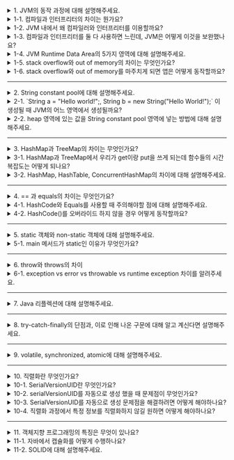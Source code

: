 <details>
  <summary>1. JVM의 동작 과정에 대해 설명해주세요.</summary>
1. JVM은 OS로부터 메모리(Runtime Data Area)를 할당 받음 <br>
2. 컴파일러(javac)가 소스코드(.java)를 읽어 바이트 코드(.class)로 변환<br>
3. Class Loader를 통해 Class파일을 JVM내 Runtime Data Area로 로딩<br>
4. 로딩된 Class 파일을 Execution Engine을 통해 해석 및 실행<br>
</details>
<details>
  <summary>1-1. 컴파일과 인터프리터의 차이는 뭔가요?</summary>
  
컴파일 : 코드를 수정한다 해도 다시 컴파일할 때까지 같은 결과를 나타냅니다.

인터프리터 : 코드변경시 실행할 때 마다 결과가 계속 바뀐다.
</details>
<details>
  <summary>1-2. JVM 내에서 왜 컴파일러와 인터프리터를 이용할까요?</summary>
  
컴파일러

- Java 소스코드, 즉 원시코드(.java)는 JVM이 인식을 하지 못하므로 기계어로 컴파일을 해줘야 한다.

인터프리터

- 플랫폼에 종속되지 않는 장점이 있다.
</details>
<details>
  <summary>1-3. 컴파일과 인터프리터를 둘 다 사용하면 느린데, JVM은 어떻게 이것을 보완했나요?</summary>
  
JIT(Just In Time) 컴파일러를 이용해 보완했다.

- 실행 시점에서는 인터프리터와 같이 기계어 코드를 생성하면서 해당 코드가 컴파일 대상이 되면 컴파일하고 그 코드를 캐싱한다.
- JIT 컴파일은 코드가 실행되는 과정에서 동작한다.
- 기계어로 변환된 코드는 캐시에 저장되기 때문에 재사용 시 컴파일을 다시 할 필요가 없다.
- 매번 기계어 코드가 생성되는 것을 방지해 인터프리팅 시간을 단축시킨다.
</details>
<details>
  <summary>1-4. JVM Runtime Data Area의 5가지 영역에 대해 설명해주세요.</summary>
메서드(static) 영역 <br>
- 클래스가 사용되면 해당 클래스의 파일(.class)을 읽어들여, 클래스에 대한 정보(바이트 코드)를 메서드 영역에 저장 <br>
- 클래스와 인터페이스, 메서드, 필드, static 변수, final 변수 등이 저장되는 영역입니다. <br>
<br>
JVM 스택 영역<br>
- 스레드마다 존재하여 스레드가 시작할 때마다 할당<br>
- 지역변수, 매개변수, 연산 중 발생하는 임시 데이터 저장<br>
- 메서드 호출 시마다 개별적 스택 생성 <br>
<br>
JVM 힙 영역<br>
- 런타임 시 동적으로 할당하여 사용하는 영역<br>
- new 연산자로 생성된 객체와 배열 저장<br>
- 참조가 없는 객체는 GC(가비지 컬렉터)의 대상<br>
<br>
pc register<br>
- 쓰레드가 현재 실행할 스택 프레임의 주소를 저장<br>
- Native Method Stack<br>
- C/C++ 등의 Low level 코드를 실행하는 스택<br>
</details>
<details>
  <summary>1-5. stack overflow와 out of memory의 차이는 무엇인가요?</summary>
  stack overflow

- 프로그램이 가능한 `stack 영역`보다 많이 사용할 때 발생
- 예시) 재귀 구현 시 종료 조건을 설정하지 않은 경우

 out of memory

- `heap 영역`을 더 이상 사용할 수 없을 때 발생
- 예시) 메모리를 할당만하고 해제하지 않는 경우
</details>
<details>
  <summary>1-6. stack overflow와 out of memory를 마주치게 되면 앱은 어떻게 동작할까요?</summary>
  stack overflow <br>
  - 일반적으로 프로그램이 예외를 던지고, 프로그램 실행이 중단됩니다. <br>
  - 예외 처리가 되어 있지 않으면 프로그램은 비정상적으로 종료됩니다. <br>
<br>
  out of memory <br> 
  - 프로그램의 일부 또는 전체가 비정상적으로 종료될 수 있습니다.<br>
</details>

---

<details>
  <summary>2. String constant pool에 대해 설명해주세요.</summary>
- 문자열 리터럴을 저장하는 독립된 영역 <br>
- String은 불변객체이기 때문에 문자열의 생성 시 이 String Constant Pool에 저장된 리터럴을 재사용할 수 있습니다. <br>
</details>
<details>
  <summary>2-1. `String a = "Hello world!";, String b = new String("Hello World!");` 이 생성될 때 JVM의 어느 영역에서 생성될까요?</summary>
  a = String constant pool에 저장됨 <br>
  b = heap 영역에 저장됨 <br>
</details>
<details>
  <summary>2-2. heap 영역에 있는 값을 String constant pool 영역에 넣는 방법에 대해 설명해주세요.</summary>
  - intern() 메서드를 이용해 String pool에 강제로 넣는다. <br>
  - "new String("Hello World").intern(); // String pool에 강제로 넣음" <br>
</details>

---

<details>
  <summary>3. HashMap과 TreeMap의 차이는 무엇인가요?</summary>
HashMap <br>
- HashTable을 구현한 것으로 정렬되지 않은 키와 값을 가지고 있다. <br>
<br>
TreeMap <br>
- Red-Black-Tree 구조를 구현한 것으로 정렬된 키를 가지고 있다. <br>
</details>
<details>
  <summary>3-1. HashMap과 TreeMap에서 우리가 get이랑 put을 쓰게 되는데 함수들의 시간 복잡도는 어떻게 되나요?</summary>
HashMap <br>
- get() : O(1) <br>
- put() : O(1) <br>
<br>
TreeMap <br>
- get() : O(log N) <br>
- put() : O(log N) <br>
</details>
<details>
  <summary>3-2. HashMap, HashTable, ConcurrentHashMap의 차이에 대해 설명해주세요.</summary>
  HashMap

- key와 value에 null을 허용한다.
- 동기화를 보장하지 않는다.
- 동기화 처리를 하지 않기 때문에 데이터를 탐색하는 속도가 빠르다.

HashTable

- key와 value에 null을 허용하지 않는다.
- 동기화를 보장한다.
- 데이터를 다루는 `메소드`(get(), put(), remove() 등)에 `synchronized` 키워드가 붙어 있다.
    - 메소드를 호출하기 전 `쓰레드간 동기화 락`을 걸어 느리다. ConCurrentHashMap 보다 느리다.
    - 해당 메소드가 수행되는 동안 다른 쓰레드에서는 해당 메소드를 사용할 수 없다.

ConcurrentHashMap

- key와 value에 null을 허용하지 않는다.
- 동기화를 보장한다.
- 쓰기(put)은 하나의 쓰레드만, 읽기(get)에는 여러개의 쓰레드가 접근이 가능하다는 것이다.
    - put(쓰기)메소드 실행 시 Compare and Swap(CAS)을 사용하여 선택적으로 bucket 에 lock을 건다.
    - get(읽기)메소드 실행시에는 synchronized를 사용하지 않는다.
</details>

---

<details>
  <summary>4. == 과 equals의 차이는 무엇인가요?</summary>
"==" : 동일성을 비교로, 두 개의 객체가 완전히 같은 경우를 의미한다. / 주소 값이 같다. <br>

equals : 동등성 비교로, 주소 값이 다르더라도 두 개의 객체가 같은 정보를 갖고 있는 경우를 의미한다. <br>
</details>
<details>
  <summary>4-1. HashCode와 Equals를 사용할 때 주의해야할 점에 대해 설명해주세요.</summary>
  HashCode와 Equals를 재정의해서 사용해야합니다. 재정의하지 않으면 Hash 계열의 자료구조에서 같은 키 값의 데이터를 여러 개 넣으면 중복된 키 값이므로 하나의 데이터로 인식해야하는데 각각 다른 데이터로 인식하게 됩니다.
</details>
<details>
  <summary>4-2. HashCode()를 오버라이드 하지 않을 경우 어떻게 동작할까요?</summary>
- Object 클래스의 hashCode 메서드는 객체의 고유한 주소 값을 int 값으로 변환하기 때문에 객체마다 다른 값을 리턴한다. <br>
- 두 개의 같은 객체를 생성하면, 두 개의 객체는 equals로 비교도 하기 전에 서로 다른 hashCode 메서드의 리턴 값으로 인해 다른 객체로 판단될 것이다. <br>
</details>

---

<details>
  <summary>5. static 객체와 non-static 객체에 대해 설명해주세요.</summary>
static

- 공간적 특성
1. 클래스당 하나만 생성된다.
2. 동일한 클래스의 모든 객체들에 의해 공유된다.

- 시간적 특성
1. 객체가 생기기 전에 이미 생성되어 객체를 생성하지 않아도 사용 가능하다.
2. 객체가 사라져도 사라지지 않는다.
3. 프로그램 종료시에 사라진다.

non-static
- 공간적 특성
1. 객체마다 별도고 존재하고 인스턴스 변수라고 부른다.
- 시간적 특성
1. 객체와 생명주기가 동일하다.
</details>
<details>
  <summary>5-1. main 메서드가 static인 이유가 무엇인가요?</summary>
  main 메서드는 인스턴스를 생성하지 않아도 호출할 수 있다. static 멤버는 프로그램 시작 시(클래스 로딩) 메모리에 로드되어 인스턴스를 생성하지 않아도 호출이 가능하기 때문이다.
</details>

---

<details>
  <summary>6. throw와 throws의 차이</summary>
  
  throw : 예외를 명시적으로 발생시키기 위해 사용

  throws : 메소드가 예외를 던질 수 있는지를 명시 <br>
  이를 통해 상위 메서드로  예외를 전달할 수 있다.
</details>

<details>
  <summary>6-1. exception vs error vs throwable vs runtime exception 차이를 알려주세요.</summary>

- **Throwable**: 예외(Exception) 및 에러(Error)의 상위 클래스
- **Exception**
    - `프로그램에서 처리 가능`한 예외를 나타내며, Checked Exception과 Unchecked Exception으로 나뉩니다.
        - **Checked Exception**: `컴파일 시점에서 확인`되는 예외로, 반드시 예외 처리를 해주어야 합니다. 대표적으로 IOException, SQLException 등이 있습니다.
        - **Unchecked Exception**: `런타임 시점에서 확인되는 예외`로, 예외 처리를 강제하지 않습니다. 대표적으로 NullPointerException, ArrayIndexOutOfBoundsException 등이 있습니다.
- **Error**
    - `프로그램에서 복구할 수 없는` 치명적인 상황을 나타냅니다.
    - JVM 내부에서 발생하는 문제나 시스템 리소스의 부족 등이 이에 해당합니다.
    - 에러가 발생하면 프로그램이 종료된다.
    - 예시 : OutOfMemory, StackOverFlow
</details>

---

<details>
  <summary>7. Java 리플렉션에 대해 설명해주세요.</summary>

- `런타임 시간`에 메모리에 올라간 클래스나 메소드의 정의를 동적으로 찾아서 조작할 수 있는 기술
- 접근 제어자로 캡슐화된 필드나 메서드에 접근 가능하므로 기존 동작방식을 무시하고 깨뜨릴 수 있어 위험요소가 있습니다.
</details>

---

<details>
  <summary>8. try-catch-finally의 단점과, 이로 인해 나온 구문에 대해 알고 계신다면 설명해주세요.</summary>
  
  try-catch-finally 구문에서 리소스를 생성하게 되면, 생성은 try에서 하고 반납은 finally에서 하다보니 실수의 발생 여지가 있었습니다. 그래서 나온 구문으로 try-with-resources가 있습니다. try 옆에 괄호로 리소스를 생성해주면, 따로 반납 코드를 작성하지 않아도 자동으로 리소스를 반납합니다.
</details>

---

<details>
  <summary>9. volatile, synchronized, atomic에 대해 설명해주세요.</summary>
  
volatile
- 변수를 Main Memory 에만 저장하겠다는 뜻을 가진 키워드
- 가시성 해결, 원자성 해결못함

synchronized
- 특정 스레드가 해당 블럭 전체에 lock을 걸면, 해당 lock에 접근하는 스레드들은 블로킹 상태에 들어가기 때문에 아무 작업도 하지 못한 채 자원을 낭비
- blocking 상태의 스레드를 준비 혹은 실행 상태로 변경하기 위해 시스템의 자원을 사용 → 성능 저하
- 가시성, 원자성 해결

atomic
- atomic 변수는 멀티 스레드 환경에서 원자성과 가시성을 보장하기 위해 나온 개념이다. synchronized와는 다르게 blocking이 아닌 `non-blocking`하면서 원자성을 보장하여 동기화 문제를 해결 (CAS 알고리즘)
- 가시성 : 하나의 스레드에서 **공유자원(변수, 객체 등)을 수정한 결과**가 다른 스레드에게 보이지 않는 경우 발생하는 문제
</details>

---

<details>
  <summary>10. 직렬화란 무엇인가요?</summary>

자바 시스템 내부에서 사용되는 Object 또는 Data를 외부 시스템에서도 사용할 수 있도록 byte 형태로 데이터를 변환하는 기술
</details>
<details>
  <summary>10-1. SerialVersionUID란 무엇인가요?</summary>
  
serialversionuid는 Serializable 클래스를 업데이트할 때 버전 충돌을 방지하기 위해 사용된다. 
- 바이트스트림을 역직렬화(Deserialization)하여 자바의 객체로 만들때 버전을 체크하게되는데 이 때 사용되는 버전정보이다.
- 만약 serialVersionUID를 생성하지 않는다면 자바컴파일러가 알고리즘에 따라 자동으로 생성해준다.
</details>
<details>
  <summary>10-2. serialVersionUID를 자동으로 생성 했을 때 문제점이 무엇인가요?</summary>

컴파일러가 자동으로 serialVerionUID를 생성하게 되면 같은 클래스를 가지고 있다고 하더라도 다를 수가 있다. 왜냐하면 seiralVersionUID는 컴파일러에 의존적이기 때문이다.

예를 들어 1.8 컴파일러가 버전을 100으로 부여했지만 1.7 컴파일러는 200으로 부여할 수 있어 버전이 같지 않을 수 있다.
</details>
<details>
  <summary>10-3. SerialVersionUID를 자동으로 생성 문제점을 해결하려면 어떻게 해야하나요?</summary>
  
명시적으로 SerialVersionUID를 써주면 된다.

예시)
private static final long serialVersionUID = 4315234512361345125L;
</details>
<details>
  <summary>10-4. 직렬화 과정에서 특정 정보를 직렬화하지 않길 원하면 어떻게 해야하나요?</summary>
  
Transient 키워드를 사용한다.
- 패스워드와 같은 보안정보가 `직렬화(Serialize) 과정에서 제외`하고 싶은 경우에 적용
- 필드는 유지되지만 `null`이 대입
- 적용하는 Data에 대해 이해가 필요
    - 실제로 필요가 없는지에 대한 고려
    - Data를 제외하였을 경우에 서비스 장애에 이상이 없는지에 대한 고려
</details>

---

<details>
  <summary>11. 객체지향 프로그래밍의 특징은 무엇이 있나요?</summary>
  
1. 캡슐화: 객체의 상태와 행위를 하나로 묶어 외부에서 접근을 제어하는 것 

2. 추상화: 객체의 공통적인 특성을 추출하여 모델링하는 것 

3. 상속: 부모 클래스의 특성을 자식 클래스가 물려받는 것 

4. 다형성: 하나의 객체가 여러 가지 형태를 가질 수 있는 것
</details>
<details>
  <summary>11-1. 자바에서 캡슐화를 어떻게 수행하나요?</summary>
  
접근 제어자를 이용한다.

- private : 동일 클래스 내 접근 가능
- default : 동일 패키지 내 접근 가능 (디폴트기 때문에 입력 안 해주면 자동 설정)
- protected : 동일 패키지, 타 패키지의 하위 클래스에서 접근 가능
- public : 제한 없음 나열된 순서 위에서 아래로 점점 접근 제한 범위가 넓어진다. 필요에 맞게 접근 제어자를 활용하면 불필요한 데이터 노출을 방지하고 외부로부터 데이터를 보호할 수 있다.
</details>
<details>
  <summary>11-2. SOLID에 대해 설명해주세요.</summary>
  
`S`RP 단일 책임의 원칙 : 클래스는 **단 한개의 책임**을 가져야 함

`O`CP **개방-폐쇄 원칙** : 확장에 열려있고 변경에 닫혀있어야 한다.

`L`SP 리스코프 치환의 원칙 : 부모 클래스의 행동 규약을 자식 클래스가 위반하면 안 된다.

`I`SP **인터페이스 분리 원칙** : 인터페이스는 필요한 것만 구현한다.

`D`IP 의존관계 역전 : 의존 관계를 맺을 때, **변하기 쉬운 것 (구체적인 것) 보다는 `변하기 어려운 것 (추상적인 것)에 의존` /** 자주 변경되는 구체 클래스에 의존하면 안된다
</details>
